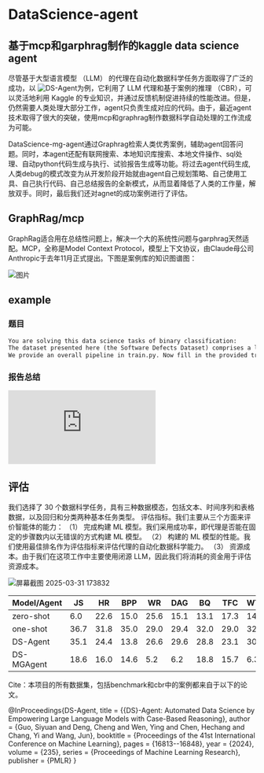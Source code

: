 # DataScience-agent
## 基于mcp和garphrag制作的kaggle data science agent
尽管基于大型语言模型 （LLM） 的代理在自动化数据科学任务方面取得了广泛的成功，以 ![DS-Agent](https://github.com/guosyjlu/DS-Agent)为例，它利用了 LLM 代理和基于案例的推理 （CBR），可以灵活地利用 Kaggle 的专业知识，并通过反馈机制促进持续的性能改进。但是，仍然需要人类处理大部分工作，agent只负责生成对应的代码。由于，最近agent技术取得了很大的突破，使用mcp和graphrag制作数据科学自动处理的工作流成为可能。

DataScience-mg-agent通过Graphrag检索人类优秀案例，辅助agent回答问题。同时，本agent还配有联网搜索、本地知识库搜索、本地文件操作、sql处理、自动python代码生成与执行、试验报告生成等功能。将过去agent代码生成,人类debug的模式改变为从开发阶段开始就由agent自己规划策略、自己使用工具、自己执行代码、自己总结报告的全新模式，从而显着降低了人类的工作量，解放双手。同时，最后我们还对agnet的成功案例进行了评估。

## GraphRag/mcp
GraphRag适合用在总结性问题上，解决一个大的系统性问题与garphrag天然适配。MCP，全称是Model Context Protocol，模型上下文协议，由Claude母公司Anthropic于去年11月正式提出。下图是案例库的知识图谱图：

![图片](https://github.com/user-attachments/assets/a70918e7-2b52-4bfb-a103-719a3e56c3d5)

## example
### 题目
```txt
You are solving this data science tasks of binary classification: 
The dataset presented here (the Software Defects Dataset) comprises a lot of numerical features. We have splitted the dataset into three parts of train, valid and test. Your task is to predict the defects item, which is a binary label with 0 and 1. The evaluation metric is the area under ROC curve (AUROC).
We provide an overall pipeline in train.py. Now fill in the provided train.py script to train a binary classification model to get a good performance on this task.

```
### 报告总结
![生成的文件](https://huihuihenqiang.github.io/article/THPML%20book/report.html)


## 评估 
我们选择了 30 个数据科学任务，具有三种数据模态，包括文本、时间序列和表格数据，以及回归和分类两种基本任务类型。 评估指标。我们主要从三个方面来评价智能体的能力： 
（1） 完成构建 ML 模型。我们采用成功率，即代理是否能在固定的步骤数内以无错误的方式构建 ML 模型。 
（2） 构建的 ML 模型的性能。我们使用最佳排名作为评估指标来评估代理的自动化数据科学能力。 
（3） 资源成本。由于我们在这项工作中主要使用闭源 LLM，因此我们将消耗的资金用于评估资源成本。 

![屏幕截图 2025-03-31 173832](https://github.com/user-attachments/assets/ba52f560-d462-4168-b20e-5d6b3022af91)

| Model/Agent       | JS  | HR  | BPP | WR  | DAG | BQ  | TFC | WTH | ELE | SRC | UGL | HB  | CA  | CS  | MH  | SS  | CO  | SD  | Avg |
|-------------------|-----|-----|-----|-----|-----|-----|-----|-----|-----|-----|-----|-----|-----|-----|-----|-----|-----|-----|-----|
| zero-shot         | 6.0 | 22.6| 15.0| 25.6| 15.1| 13.1| 17.3| 14.4| 14.4| 20.0| 13.0| 23.0| 29.0| 19.3| 7.6 | 2.0 | 37.0| 19.5| 17.1|
| one-shot          | 36.7| 31.8| 35.0| 29.0| 29.4| 32.0| 29.0| 32.0| 30.0| 37.3| 45.7| 33.6| 1.0 | 15.3| 23.2| 17.9| 28.3| 28.0| 28.2|
| DS-Agent          | 35.1| 24.4| 13.8| 26.6| 29.6| 28.8| 23.1| 30.1| 26.6| 26.7| 41.6| 36.7| 29.1| 21.9| 35.3| 28.9| 21.4| 23.2| 28.0|
| DS-MGAgent        | 18.6| 16.0| 14.6| 5.2 | 6.2 | 18.8| 15.7| 6.3 | 8.1 | 20.0| 11.4| 21.2| 14.0| 32.6| 14.5| 8.2 | 13.0| 12.4| 12.7|


Cite：本项目的所有数据集，包括benchmark和cbr中的案例都来自于以下的论文。

@InProceedings{DS-Agent,
  title = 	 {{DS}-Agent: Automated Data Science by Empowering Large Language Models with Case-Based Reasoning},
  author =       {Guo, Siyuan and Deng, Cheng and Wen, Ying and Chen, Hechang and Chang, Yi and Wang, Jun},
  booktitle = 	 {Proceedings of the 41st International Conference on Machine Learning},
  pages = 	 {16813--16848},
  year = 	 {2024},
  volume = 	 {235},
  series = 	 {Proceedings of Machine Learning Research},
  publisher =    {PMLR}
}
